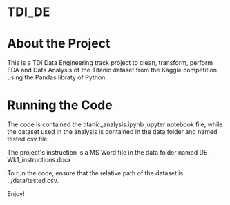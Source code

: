 # TDI_DE

# About the Project
This is a TDI Data Engineering track project to clean, transform, perform EDA and Data Analysis of the Titanic dataset from the Kaggle competition using the Pandas libraty of Python.

# Running the Code
The code is contained the titanic_analysis.ipynb jupyter notebook file, while the dataset used in the analysis is contained in the data folder and named tested.csv file.

The project's instruction is a MS Word file in the data folder named DE Wk1_instructions.docx

To run the code, ensure that the relative path of the dataset is ../data/tested.csv.


Enjoy!
